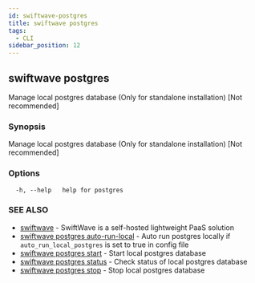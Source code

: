 ```yaml
---
id: swiftwave-postgres
title: swiftwave postgres
tags:
  - CLI
sidebar_position: 12
---
```


## swiftwave postgres

Manage local postgres database (Only for standalone installation) [Not recommended]

### Synopsis

Manage local postgres database (Only for standalone installation) [Not recommended]

### Options

```
  -h, --help   help for postgres
```

### SEE ALSO

* [swiftwave](swiftwave.md)	 - SwiftWave is a self-hosted lightweight PaaS solution
* [swiftwave postgres auto-run-local](swiftwave_postgres_auto-run-local.md)	 - Auto run postgres locally if `auto_run_local_postgres` is set to true in config file
* [swiftwave postgres start](swiftwave_postgres_start.md)	 - Start local postgres database
* [swiftwave postgres status](swiftwave_postgres_status.md)	 - Check status of local postgres database
* [swiftwave postgres stop](swiftwave_postgres_stop.md)	 - Stop local postgres database

